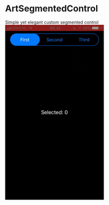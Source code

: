 # ArtSegmentedControl
Simple yet elegant custom segmented control
![alt text](https://github.com/ArtappsLaurens/ArtSegmentedControl/blob/master/action.gif "ArtSegmentedControl in action")
